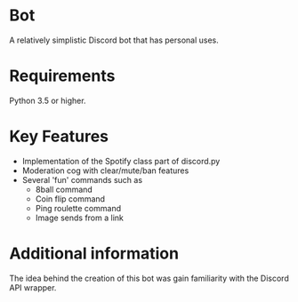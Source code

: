 # Bot

A relatively simplistic Discord bot that has personal uses.

# Requirements

Python 3.5 or higher.

# Key Features

  - Implementation of the Spotify class part of discord.py
  - Moderation cog with clear/mute/ban features
  - Several 'fun' commands such as
    - 8ball command
    - Coin flip command
    - Ping roulette command
    - Image sends from a link

# Additional information

The idea behind the creation of this bot was gain familiarity with the Discord API wrapper.
